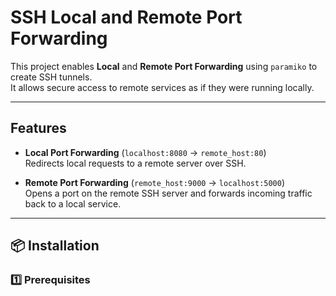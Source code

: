 # SSH Local and Remote Port Forwarding 

This project enables **Local** and **Remote Port Forwarding** using `paramiko` to create SSH tunnels.  
It allows secure access to remote services as if they were running locally.

---

## Features

- **Local Port Forwarding** (`localhost:8080` → `remote_host:80`)  
  Redirects local requests to a remote server over SSH.
  
- **Remote Port Forwarding** (`remote_host:9000` → `localhost:5000`)  
  Opens a port on the remote SSH server and forwards incoming traffic back to a local service.

---

## 📦 Installation

### **1️⃣ Prerequisites**
```pip install -r requirements.txt
